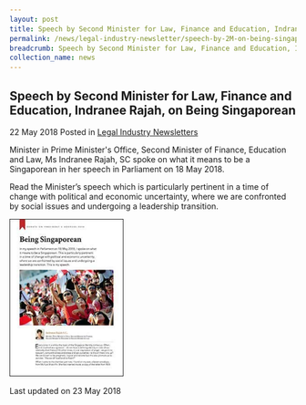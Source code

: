 ```yaml
---
layout: post
title: Speech by Second Minister for Law, Finance and Education, Indranee Rajah, on Being Singaporean
permalink: /news/legal-industry-newsletter/speech-by-2M-on-being-singaporean/
breadcrumb: Speech by Second Minister for Law, Finance and Education, Indranee Rajah, on Being Singaporean
collection_name: news
---
```


<style>
  .image {width: 200px;}
  .image img {max-width: 100%;}
</style>

Speech by Second Minister for Law, Finance and Education, Indranee Rajah, on Being Singaporean
---

22 May 2018 Posted in [Legal Industry Newsletters](/news/legal-industry-newsletters/)

Minister in Prime Minister's Office, Second Minister of Finance, Education and Law, Ms Indranee Rajah, SC spoke on what it means to be a Singaporean in her speech in Parliament on 18 May 2018.

Read the Minister’s speech which is particularly pertinent in a time of change with political and economic uncertainty, where we are confronted by social issues and undergoing a leadership transition.

<div class="image">
  <a href="/files/SpecialEditionNoteonBeingSingaporean.pdf/"><img src="/images/1527047602195.jpg/"></a>
</div>

<p class="right-side-updated">Last updated on 23 May 2018</p>
